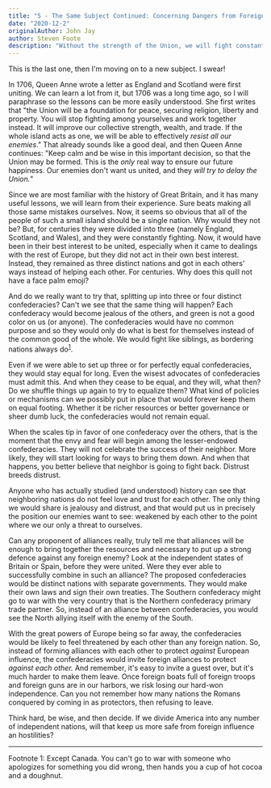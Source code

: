 ```yaml
---
title: "5 - The Same Subject Continued: Concerning Dangers from Foreign Force and Influence"
date: "2020-12-2"
originalAuthor: John Jay
author: Steven Foote
description: "Without the strength of the Union, we will fight constantly among ourselves."
---
```


This is the last one, then I'm moving on to a new subject. I swear!

In 1706, Queen Anne wrote a letter as England and Scotland were first uniting. We can learn a lot
from it, but 1706 was a long time ago, so I will paraphrase so the lessons can be more easily
understood. She first writes that "the Union will be a foundation for peace, securing religion, liberty
and property. You will stop fighting among yourselves and work together instead. It will improve our
collective strength, wealth, and trade. If the whole island acts as one, we will be able to effectively
_resist all our enemies_." That already sounds like a good deal, and then Queen Anne continues: "Keep
calm and be wise in this important decision, so that the Union may be formed. This is the _only_ real
way to ensure our future happiness. Our enemies don't want us united, and they _will try to delay the Union._"

Since we are most familiar with the history of Great Britain, and it has many useful lessons, we will
learn from their experience. Sure beats making all those same mistakes ourselves. Now, it seems so
obvious that all of the people of such a small island should be a single nation. Why would they not be?
But, for centuries they were divided into three (namely England, Scotland, and Wales), and they were
constantly fighting. Now, it would have been in their best interest to be united, especially when it
came to dealings with the rest of Europe, but they did not act in their own best interest. Instead, they
remained as three distinct nations and got in each others' ways instead of helping each other. For
centuries. Why does this quill not have a face palm emoji?

And do we really want to try that, splitting up into three or four distinct confederacies?
Can't we see that the same thing will happen? Each confederacy would become jealous of the others, and
green is not a good color on us (or anyone). The confederacies would have no common purpose and so they
would only do what is best for themselves instead of the common good of the whole. We would fight like
siblings, as bordering nations always do<sup><a href="#footnote-1">1</a></sup>.

Even if we were able to set up three or for perfectly equal confederacies, they would stay equal
for long. Even the wisest advocates of confederacies must admit this. And when they cease to be
equal, and they will, what then? Do we shuffle things up again to try to equalize them? What kind
of policies or mechanisms can we possibly put in place that would forever keep them on equal footing.
Whether it be richer resources or better governance or sheer dumb luck, the confederacies would not
remain equal.

When the scales tip in favor of one confederacy over the others, that is the moment that the
envy and fear will begin among the lesser-endowed confederacies. They will not celebrate the success
of their neighbor. More likely, they will start looking for ways to bring them down. And when that
happens, you better believe that neighbor is going to fight back. Distrust breeds distrust.

Anyone who has actually studied (and understood) history can see that neighboring nations do not
feel love and trust for each other. The only thing we would share is jealousy and distrust, and that
would put us in precisely the position our enemies want to see: weakened by each other to the point
where we our only a threat to ourselves.

Can any proponent of alliances really, truly tell me that alliances will be enough to bring together
the resources and necessary to put up a strong defence against any foreign enemy? Look at the
independent states of Britain or Spain, before they were united. Were they ever able to successfully
combine in such an alliance? The proposed confederacies would be distinct nations with separate
governments. They would make their own laws and sign their own treaties. The Southern confederacy might
go to war with the very country that is the Northern confederacy primary trade partner. So, instead of
an alliance between confederacies, you would see the North allying itself with the enemy of the South.

With the great powers of Europe being so far away, the confederacies would be likely to feel
threatened by each other than any foreign nation. So, instead of forming alliances with each other
to protect _against_ European influence, the confederacies would invite foreign alliances to
protect _against each other._ And remember, it's easy to invite a guest over, but it's much harder to
make them leave. Once foreign boats full of foreign troops and foreign guns are in our harbors, we risk
losing our hard-won independence. Can you not remember how many nations the Romans conquered by coming
in as protectors, then refusing to leave.

Think hard, be wise, and then decide. If we divide America into any number of independent nations,
will that keep us more safe from foreign influence an hostilities?

---

<div id="footnote-1"><a name="footnote-1">Footnote 1:</a> Except Canada. You can't go to war with
someone who apologizes for something you did wrong, then hands you a cup of hot cocoa and a
doughnut.</div>
